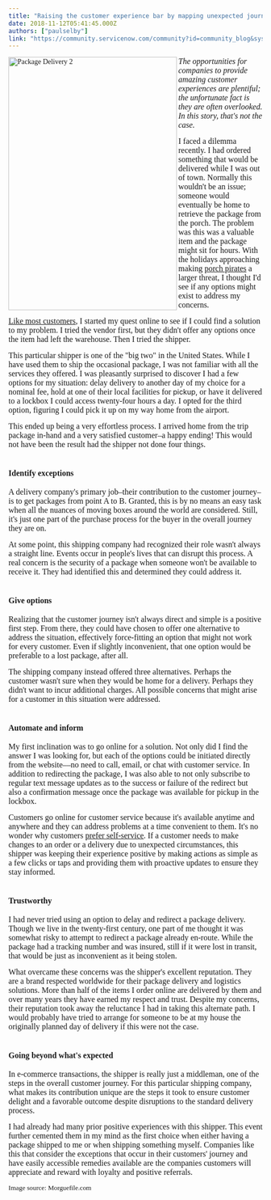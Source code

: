 ```yaml
---
title: "Raising the customer experience bar by mapping unexpected journeys"
date: 2018-11-12T05:41:45.000Z
authors: ["paulselby"]
link: "https://community.servicenow.com/community?id=community_blog&sys_id=36d19294db71a300f21f5583ca961969"
---
```

<p><span style="font-family: verdana;"><img class="alignnone  wp-image-3383" style="padding: 5 px:;" src="https://insightsincustomerservice.files.wordpress.com/2018/11/package-delivery-2.jpg" alt="Package Delivery 2" width="334" height="501" align="left" /> <span style="font-size: 12pt;"><em>The opportunities for companies to provide amazing customer experiences are plentiful; the unfortunate fact is they are often overlooked. In this story, that&#39;s not the case.</em></span></span></p>
<p><span style="font-family: verdana;"><span style="font-size: 12pt;">I faced a dilemma recently. I had ordered something that would be delivered while I was out of town. Normally this wouldn&#39;t be an issue; someone would eventually be home to retrieve the package from the porch. The problem was this was a valuable item and the package might sit for hours. With the holidays approaching making <a href="https://www.nytimes.com/2017/12/19/technology/packages-holiday-season-porch-pirates-strike.html" target="_blank" rel="nofollow">porch pirates</a> a larger threat, I thought I&#39;d see if any options might exist to address my concerns.</span></span></p>
<p><span style="font-family: verdana;"><span style="font-size: 12pt;"><a href="https://go.forrester.com/blogs/top-customer-service-trends-for-2018/" target="_blank" rel="nofollow">Like most customers</a>, I started my quest online to see if I could find a solution to my problem. I tried the vendor first, but they didn&#39;t offer any options once the item had left the warehouse. Then I tried the shipper.</span></span></p>
<p><span style="font-family: verdana;"><span style="font-size: 12pt;">This particular shipper is one of the &#34;big two&#34; in the United States. While I have used them to ship the occasional package, I was not familiar with all the services they offered. I was pleasantly surprised to discover I had a few options for my situation: delay delivery to another day of my choice for a nominal fee, hold at one of their local facilities for </span></span>pickup,<span style="font-family: verdana, geneva; font-size: 12pt;"> or have it delivered to a lockbox I could access twenty-four hours a day. I opted for the third option, figuring I could pick it up on my way home from the airport.</span></p>
<p><span style="font-family: verdana, geneva; font-size: 12pt;">This ended up being a very effortless process. I arrived home from the trip package in-hand and a very satisfied customer–a happy ending! This would not have been the result had the shipper not done four things.  </span></p>
<h1><span style="font-family: verdana, geneva; font-size: 12pt;">Identify exceptions</span></h1>
<p><span style="font-family: verdana, geneva; font-size: 12pt;">A delivery company&#39;s primary job–their contribution to the customer journey–is to get packages from point A to B. Granted, this is by no means an easy task when all the nuances of moving boxes around the world are considered. Still, it&#39;s just one part of the purchase process for the buyer in the overall journey they are on.</span></p>
<p><span style="font-family: verdana, geneva; font-size: 12pt;">At some point, this shipping company had recognized their role wasn&#39;t always a straight line. Events occur in people&#39;s lives that can disrupt this process. A real concern is the security of a package when someone won&#39;t be available to receive it. They had identified this and determined they could address it.</span></p>
<h1><span style="font-family: verdana, geneva; font-size: 12pt;">Give options</span></h1>
<p><span style="font-family: verdana, geneva; font-size: 12pt;">Realizing that the customer journey isn&#39;t always direct and simple is a positive first step. From there, they could have chosen to offer one alternative to address the situation, effectively force-fitting an option that might not work for every customer. Even if slightly inconvenient, that one option would be preferable to a lost package, after all.</span></p>
<p><span style="font-family: verdana, geneva; font-size: 12pt;">The shipping company instead offered three alternatives. Perhaps the customer wasn&#39;t sure when they would be home for a delivery. Perhaps they didn&#39;t want to incur additional charges. All possible concerns that might arise for a customer in this situation were addressed.</span></p>
<h1><span style="font-family: verdana, geneva; font-size: 12pt;">Automate and inform</span></h1>
<p><span style="font-family: verdana, geneva; font-size: 12pt;">My first inclination was to go online for a solution. Not only did I find the answer I was looking for, but each of the options could be initiated directly from the website––no need to call, email, or chat with customer service. In addition to redirecting the package, I was also able to not only subscribe to regular text message updates as to the success or failure of the redirect but also a confirmation message once the package was available for pickup in the lockbox.</span></p>
<p><span style="font-family: verdana, geneva; font-size: 12pt;">Customers go online for customer service because it&#39;s available anytime and anywhere and they can address problems at a time convenient to them. It&#39;s no wonder why customers <a href="https://www.forbes.com/sites/micahsolomon/2018/05/07/how-to-deliver-exceptional-self-service-customer-experience-design-principles-and-common-sense-tips/#75b7eeeb4a4f" target="_blank" rel="nofollow">prefer self-service</a>. If a customer needs to make changes to an order or a delivery due to unexpected circumstances, this shipper was keeping their experience positive by making actions as simple as a few clicks or taps and providing them with proactive updates to ensure they stay informed.</span></p>
<h1><span style="font-family: verdana, geneva; font-size: 12pt;">Trustworthy</span></h1>
<p><span style="font-family: verdana, geneva; font-size: 12pt;">I had never tried using an option to delay and redirect a package delivery. Though we live in the twenty-first century, one part of me thought it was somewhat risky to attempt to redirect a package already en-route. While the package had a tracking number and was insured, still if it were lost in transit, that would be just as inconvenient as it being s</span><span style="font-family: verdana, geneva; font-size: 12pt;">tolen.</span></p>
<p><span style="font-family: verdana, geneva; font-size: 12pt;">What overcame these concerns was the shipper&#39;s excellent reputation. They are a brand respected worldwide for their package delivery and logistics solutions. More than half of the items I order online are delivered by them and over many years they have earned my respect and trust. Despite my concerns, their reputation took away the reluctance I had in taking this alternate path. I would probably have tried to arrange for someone to be at my house the originally planned day of delivery if this were not the case.</span></p>
<h1><span style="font-family: verdana, geneva; font-size: 12pt;">Going beyond what&#39;s expected</span></h1>
<p><span style="font-family: verdana, geneva; font-size: 12pt;">In e-commerce transactions, the shipper is really just a middleman, one of the steps in the overall customer journey. For this particular shipping company, what makes its contribution unique are the steps it took to ensure customer delight and a favorable outcome despite disruptions to the standard delivery process.</span></p>
<p><span style="font-family: verdana, geneva; font-size: 12pt;">I had already had many prior positive experiences with this shipper. This event further cemented them in my mind as the first choice when either having a package shipped to me or when shipping something myself. Companies like this that consider the exceptions that occur in their customers&#39; journey and have easily accessible remedies available are the companies customers will appreciate and reward with loyalty and positive referrals.</span></p>
<p><span style="font-family: verdana, geneva; font-size: 10pt;">Image source: Morguefile.com</span></p>
